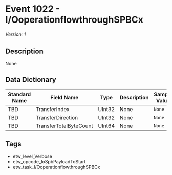 # Event 1022 - I/OoperationflowthroughSPBCx
###### Version: 1

## Description
None

## Data Dictionary
|Standard Name|Field Name|Type|Description|Sample Value|
|---|---|---|---|---|
|TBD|TransferIndex|UInt32|None|`None`|
|TBD|TransferDirection|UInt32|None|`None`|
|TBD|TransferTotalByteCount|UInt64|None|`None`|

## Tags
* etw_level_Verbose
* etw_opcode_IoSpbPayloadTdStart
* etw_task_I/OoperationflowthroughSPBCx